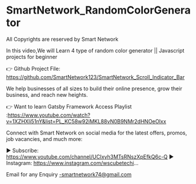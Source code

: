 # SmartNetwork_RandomColorGenerator
All Copyrights are reserved by Smart Network

In this video,We will Learn 4 type of random color generator || Javascript projects for beginner

👉 Github Project File: https://github.com/SmartNetwork123/SmartNetwork_Scroll_Indicator_Bar

We help businesses of all sizes to build their online presence, grow their business, and reach new heights.

👉 Want to learn Gatsby Framework Access Playlist :https://www.youtube.com/watch?v=1XZHXli51nY&list=PL_KC58w92iMKL88vN0B9NMr2dHNOeOlxx

Connect with Smart Network on social media for the latest offers, promos, job vacancies, and much more:

► Subscribe: https://www.youtube.com/channel/UCIxyh3MTsRNszXpEfkQ6c-Q ► Instagram: https://www.instagram.com/wscubetechi...

Email for any Enquiry -smartnetwork74@gmail.com
